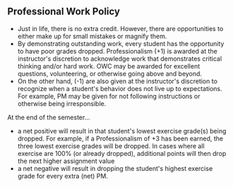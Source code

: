 ## Professional Work Policy

- Just in life, there is no extra credit. However, there are opportunities to either make up for small mistakes or magnify them.
- By demonstrating outstanding work, every student has the opportunity to have poor grades dropped. 
Professionalism (+1) is awarded at the instructor's discretion to acknowledge work that demonstrates critical thinking and/or hard work. OWC may be awarded for excellent questions, volunteering, or otherwise going above and beyond. 
- On the other hand, (-1) are also given at the instructor's discretion to recognize when a student's behavior does not live up to expectations. For example, PM may be given for not following instructions or otherwise being irresponsible.

At the end of the semester...
- a net positive will result in that student's lowest exercise grade(s) being dropped. For example, if a Professionalism of +3 has been earned, the three lowest exercise grades will be dropped. In cases where all exercise are 100% (or already dropped), additional points will then drop the next higher assignment value
- a net negative will result in dropping the student's highest exercise grade for every extra (net) PM.
